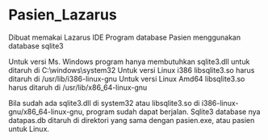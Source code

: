 # Pasien_Lazarus

Dibuat memakai Lazarus IDE
Program database Pasien menggunakan database sqlite3

Untuk versi Ms. Windows program hanya membutuhkan sqlite3.dll untuk ditaruh di C:\windows\system32
Untuk versi Linux i386 libsqlite3.so harus ditaruh di /usr/lib/i386-linux-gnu
Untuk versi Linux Amd64 libsqlite3.so harus ditaruh di /usr/lib/x86_64-linux-gnu

Bila sudah ada sqlite3.dll di system32 atau libsqlite3.so di i386-linux-gnu/x86_64-linux-gnu, program sudah dapat berjalan.
Sqlite3 database nya datapas.db ditaruh di direktori yang sama dengan pasien.exe, atau pasien untuk Linux.



